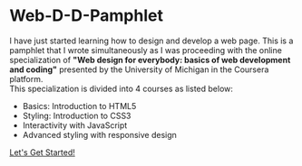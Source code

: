# Web-D-D-Pamphlet
<p>
  I have just started learning how to design and develop a web page.
  This is a pamphlet that I wrote simultaneously as I was proceeding with the online specialization of <b>"Web design for everybody: basics of web development and coding"</b> presented by the University of Michigan in the Coursera platform.<br>
  This specialization is divided into 4 courses as listed below:
<ul>
  <li>Basics: Introduction to HTML5</li>
  <li>Styling: Introduction to CSS3</li>
  <li>Interactivity with JavaScript</li>
  <li>Advanced styling with responsive design</li>
</ul>
</p>
<a href="0-0-index.html">Let's Get Started!</a>
